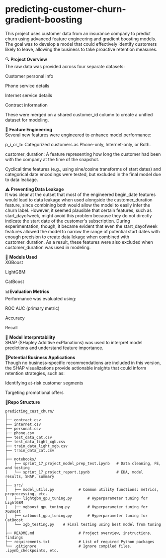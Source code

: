 # predicting-customer-churn-gradient-boosting
This project uses customer data from an insurance company to predict churn using advanced feature engineering and gradient boosting models. The goal was to develop a model that could effectively identify customers likely to leave, allowing the business to take proactive retention measures.

🔍 **Project Overview**  
The raw data was provided across four separate datasets:

Customer personal info

Phone service details

Internet service details

Contract information

These were merged on a shared customer_id column to create a unified dataset for modeling.

🧠 **Feature Engineering**  
Several new features were engineered to enhance model performance:

p_i_or_b: Categorized customers as Phone-only, Internet-only, or Both.

customer_duration: A feature representing how long the customer had been with the company at the time of the snapshot.

Cyclical time features (e.g., using sine/cosine transforms of start dates) and categorical date encodings were tested, but excluded in the final model due to data leakage.

⚠️ **Preventing Data Leakage**  
It was clear at the outset that most of the engineered begin_date features would lead to data leakage when used alongside the customer_duration feature, since combining both would allow the model to easily infer the churn label. However, it seemed plausible that certain features, such as start_dayofweek, might avoid this problem because they do not directly indicate the start date of the customer's subscription. During experimentation, though, it became evident that even the start_dayofweek features allowed the model to narrow the range of potential start dates with enough precision to create data lekage when combined with customer_duration. As a result, these features were also excluded when customer_duration was used in modeling.  

🧪 **Models Used**  
XGBoost

LightGBM

CatBoost

📊**Evaluation Metrics**  
Performance was evaluated using:

ROC AUC (primary metric)

Accuracy

Recall

🔎 **Model Interpretability**  
SHAP (SHapley Additive exPlanations) was used to interpret model predictions and understand feature importance.

💼**Potential Business Applications**  
Though no business-specific recommendations are included in this version, the SHAP visualizations provide actionable insights that could inform retention strategies, such as:

Identifying at-risk customer segments

Targeting promotional offers

📁**Repo Structure**
```
predicting_cust_churn/
│
├── contract.csv
├── internet.csv
├── personal.csv
├── phone.csv
├── test_data_cat.csv
├── test_data_light_xgb.csv
├── train_data_light_xgb.csv
├── train_data_cat.csv
│
├── notebooks/
│   ├── sprint_17_project_model_prep_test.ipynb   # Data cleaning, FE, and testing
│   └── sprint_17_project_report.ipynb            # EDA, model results, SHAP, summary
│
├── src/
│   ├── model_utils.py           # Common utility functions: metrics, preprocessing, etc.
│   ├── lightgbm_gpu_tuning.py       # Hyperparameter tuning for LightGBM
│   ├── xgboost_gpu_tuning.py        # Hyperparameter tuning for XGBoost
│   ├── catboost_gpu_tuning.py       # Hyperparameter tuning for CatBoost
│   └── xgb_testing.py    # Final testing using best model from tuning
│
├── README.md                    # Project overview, instructions, findings
├── requirements.txt             # List of required Python packages
└── .gitignore                   # Ignore compiled files, .ipynb_checkpoints, etc.
